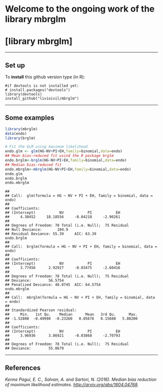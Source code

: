 # Welcome to the ongoing work of the library mbrglm

# [library mbrglm]

* * *

## Set up

To **install** this github version type (in R):

    #if devtools is not installed yet: 
    # install.packages("devtools") 
    library(devtools)
    install_github("livioivil/mbrglm")


* * *

## Some examples

```r
library(mbrglm)
data(endo)
library(brglm)
```

```r
# Fit the GLM using maximum likelihood
endo.glm <- glm(HG~NV+PI+EH,family=binomial,data=endo)
## Mean bias-reduced fit usind the R package brglm
endo.brglm<-brglm(HG~NV+PI+EH,family=binomial,data=endo)
## Median bias-reduced fit
endo.mbrglm<-mbrglm(HG~NV+PI+EH,family=binomial,data=endo)
endo.glm
endo.brglm
endo.mbrglm
```

```
## 
## Call:  glm(formula = HG ~ NV + PI + EH, family = binomial, data = endo)
## 
## Coefficients:
## (Intercept)           NV           PI           EH  
##     4.30452     18.18556     -0.04218     -2.90261  
## 
## Degrees of Freedom: 78 Total (i.e. Null);  75 Residual
## Null Deviance:       104.9 
## Residual Deviance: 55.39     AIC: 63.39
endo.brglm
## 
## Call:  brglm(formula = HG ~ NV + PI + EH, family = binomial, data = endo) 
## 
## Coefficients:
## (Intercept)           NV           PI           EH  
##     3.77456      2.92927     -0.03475     -2.60416  
## 
## Degrees of Freedom: 78 Total (i.e. Null);  75 Residual
## Deviance:        56.5754 
## Penalized Deviance: 48.0745  AIC: 64.5754
endo.mbrglm
## 
## Call:  mbrglm(formula = HG ~ NV + PI + EH, family = binomial, data = endo) 
## 
## Standardized Pearson residual:
##     Min.   1st Qu.    Median      Mean   3rd Qu.      Max.  
## -1.52800  -0.49990  -0.23260   0.05676   0.15680   5.80200  
## 
## Coefficients:
## (Intercept)           NV           PI           EH  
##     3.96936      3.86921     -0.03868     -2.70793  
## 
## Degrees of Freedom: 78 Total (i.e. Null);  75 Residual
## Deviance:        55.8679
```


* * *

## References

*Kenne Pagui, E. C., Salvan, A. and Sartori, N. (2016). Median bias reduction of maximum likelihood estimates. http://arxiv.org/abs/1604.04768.*
